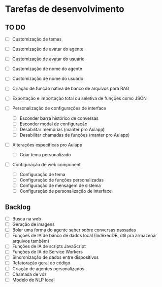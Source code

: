 # Tarefas de desenvolvimento

## TO DO
- [ ] Customização de temas
- [ ] Customização de avatar do agente
- [ ] Customização de avatar do usuário
- [ ] Customização de nome do agente
- [ ] Customização de nome do usuário

- [ ] Criação de função nativa de banco de arquivos para RAG

- [ ] Exportação e importação total ou seletiva de funções como JSON

- [ ] Personalização de configurações de interface
  - [ ] Esconder barra histórico de conversas
  - [ ] Esconder modal de configuração
  - [ ] Desabilitar memórias (manter pro Aulapp)
  - [ ] Desabilitar chamadas de funções (manter pro Aulapp)

- [ ] Alterações específicas pro Aulapp
  - [ ] Criar tema personalizado

- [ ] Configuração de web component
  - [ ] Configuração de tema
  - [ ] Configuração de funções personalizadas
  - [ ] Configuração de mensagem de sistema
  - [ ] Configuração de personalização de interface

## Backlog
- [ ] Busca na web
- [ ] Geração de imagens
- [ ] Bolar uma forma do agente saber sobre conversas passadas
- [ ] Funções de IA de banco de dados local (IndexedDB, útil pra armazenar arquivos também)
- [ ] Funções de IA de scripts JavaScript
- [ ] Funções de IA de Service Workers
- [ ] Sincronização de dados entre dispositivos
- [ ] Refatoração geral do código
- [ ] Criação de agentes personalizados
- [ ] Chamada de vóz
- [ ] Modelo de NLP local
